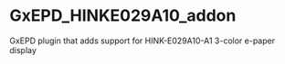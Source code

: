 # GxEPD_HINKE029A10_addon
GxEPD plugin that adds support for HINK-E029A10-A1 3-color e-paper display
